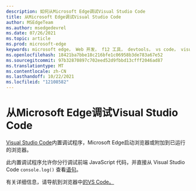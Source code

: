 ```yaml
---
description: 如何从Microsoft Edge调试Visual Studio Code
title: 从Microsoft Edge调试Visual Studio Code
author: MSEdgeTeam
ms.author: msedgedevrel
ms.date: 07/26/2021
ms.topic: article
ms.prod: microsoft-edge
keywords: microsoft edge， Web 开发， f12 工具， devtools， vs code， visual studio code， debugger
ms.openlocfilehash: 18421ba7bbe18c216bfe1c06958b3de783a67e52
ms.sourcegitcommit: 97b32870897c702eed52d9fbbd13cfff2046ad87
ms.translationtype: MT
ms.contentlocale: zh-CN
ms.lasthandoff: 10/22/2021
ms.locfileid: "12108582"
---
```

# <a name="debug-microsoft-edge-from-visual-studio-code"></a>从Microsoft Edge调试Visual Studio Code

[Visual Studio Code][VisualstudioCode]内置调试程序，Microsoft Edge启动浏览器或附加到已运行的浏览器。

此内置调试程序允许你分行调试前端 JavaScript 代码，并直接从 Visual Studio Code `console.log()` 查看[语句][VisualstudioCode]。

有关详细信息，请导航到浏览器中[的VS Code。][BrowserDebuggingInVSCode]

<!--links -->

[VisualstudioCode]: https://code.visualstudio.com "Visual Studio 代码"
[BrowserDebuggingInVSCode]: https://code.visualstudio.com/docs/nodejs/browser-debugging "使用代码调试浏览器Visual Studio Code"

